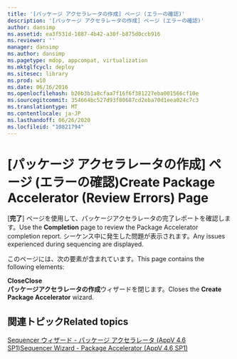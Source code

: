 ```yaml
---
title: '[パッケージ アクセラレータの作成] ページ (エラーの確認)'
description: '[パッケージ アクセラレータの作成] ページ (エラーの確認)'
author: dansimp
ms.assetid: ea3f531d-1887-4b42-a30f-b875d0ccb916
ms.reviewer: ''
manager: dansimp
ms.author: dansimp
ms.pagetype: mdop, appcompat, virtualization
ms.mktglfcycl: deploy
ms.sitesec: library
ms.prod: w10
ms.date: 06/16/2016
ms.openlocfilehash: b26b3b1a8cfaa7f16f6f381227eba001566cf10e
ms.sourcegitcommit: 354664bc527d93f80687cd2eba70d1eea024c7c3
ms.translationtype: MT
ms.contentlocale: ja-JP
ms.lasthandoff: 06/26/2020
ms.locfileid: "10821794"
---
```

# <span data-ttu-id="e922a-103">[パッケージ アクセラレータの作成] ページ (エラーの確認)</span><span class="sxs-lookup"><span data-stu-id="e922a-103">Create Package Accelerator (Review Errors) Page</span></span>


<span data-ttu-id="e922a-104">[**完了**] ページを使用して、パッケージアクセラレータの完了レポートを確認します。</span><span class="sxs-lookup"><span data-stu-id="e922a-104">Use the **Completion** page to review the Package Accelerator completion report.</span></span> <span data-ttu-id="e922a-105">シーケンス中に発生した問題が表示されます。</span><span class="sxs-lookup"><span data-stu-id="e922a-105">Any issues experienced during sequencing are displayed.</span></span>

<span data-ttu-id="e922a-106">このページには、次の要素が含まれています。</span><span class="sxs-lookup"><span data-stu-id="e922a-106">This page contains the following elements:</span></span>

<a href="" id="close"></a>**<span data-ttu-id="e922a-107">Close</span><span class="sxs-lookup"><span data-stu-id="e922a-107">Close</span></span>**  
<span data-ttu-id="e922a-108">**パッケージアクセラレータの作成**ウィザードを閉じます。</span><span class="sxs-lookup"><span data-stu-id="e922a-108">Closes the **Create Package Accelerator** wizard.</span></span>

## <span data-ttu-id="e922a-109">関連トピック</span><span class="sxs-lookup"><span data-stu-id="e922a-109">Related topics</span></span>


[<span data-ttu-id="e922a-110">Sequencer ウィザード - パッケージ アクセラレータ (AppV 4.6 SP1)</span><span class="sxs-lookup"><span data-stu-id="e922a-110">Sequencer Wizard - Package Accelerator (AppV 4.6 SP1)</span></span>](sequencer-wizard---package-accelerator--appv-46-sp1-.md)

 

 






